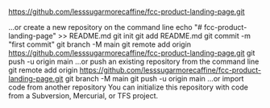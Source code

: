 https://github.com/lesssugarmorecaffine/fcc-product-landing-page.git

…or create a new repository on the command line
 echo "# fcc-product-landing-page" >> README.md
git init
git add README.md
git commit -m "first commit"
git branch -M main
git remote add origin https://github.com/lesssugarmorecaffine/fcc-product-landing-page.git
git push -u origin main
…or push an existing repository from the command line
 git remote add origin https://github.com/lesssugarmorecaffine/fcc-product-landing-page.git
git branch -M main
git push -u origin main
…or import code from another repository
You can initialize this repository with code from a Subversion, Mercurial, or TFS project.